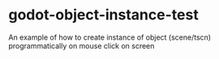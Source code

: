 # godot-object-instance-test
An example of how to create instance of object (scene/tscn) programmatically on mouse click on screen
